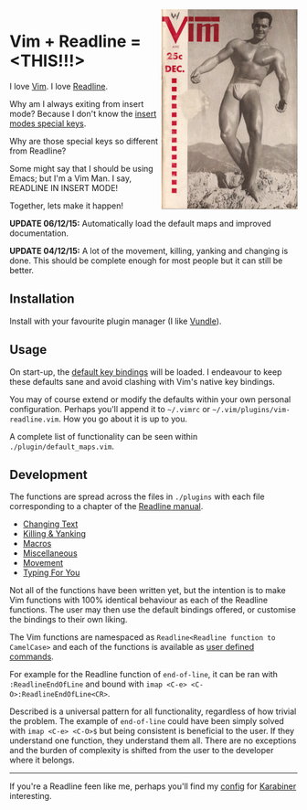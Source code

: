 <img align="right" src="./images/vimman.png">

# Vim + Readline = \<THIS!!!\>

I love [Vim](http://www.vim.org/).
I love [Readline](http://cnswww.cns.cwru.edu/php/chet/readline/rltop.html).

Why am I always exiting from insert mode? Because I don't know the [insert modes special keys](http://vimdoc.sourceforge.net/htmldoc/insert.html).

Why are those special keys so different from Readline?

Some might say that I should be using Emacs; but I'm a Vim Man. I say, READLINE IN INSERT MODE!

Together, lets make it happen!

**UPDATE 06/12/15:** Automatically load the default maps and improved documentation.

**UPDATE 04/12/15:** A lot of the movement, killing, yanking and changing is done. This should be complete enough for most people but it can still be better.


## Installation

Install with your favourite plugin manager (I like [Vundle](https://github.com/VundleVim/Vundle.vim)).


## Usage

On start-up, the [default key bindings](./plugin/default_maps.vim) will be loaded. I endeavour to keep these defaults sane and avoid clashing with Vim's native key bindings.

You may of course extend or modify the defaults within your own personal configuration. Perhaps you'll append it to `~/.vimrc` or `~/.vim/plugins/vim-readline.vim`. How you go about it is up to you.

A complete list of functionality can be seen within `./plugin/default_maps.vim`.


## Development

The functions are spread across the files in `./plugins` with each file corresponding to a chapter of the [Readline manual](http://www.delorie.com/gnu/docs/readline/rlman_13.html).

- [Changing Text](./plugin/changing_text.vim)
- [Killing & Yanking](./plugin/killing_yanking.vim)
- [Macros](./plugin/macros.vim)
- [Miscellaneous](./plugin/misc.vim)
- [Movement](./plugin/movement.vim)
- [Typing For You](./plugin/type_for_you.vim)

Not all of the functions have been written yet, but the intention is to make Vim functions with 100% identical behaviour as each of the Readline functions. The user may then use the default bindings offered, or customise the bindings to their own liking.

The Vim functions are namespaced as `Readline<Readline function to CamelCase>` and each of the functions is available as [user defined commands](http://vimdoc.sourceforge.net/htmldoc/map.html#:command).

For example for the Readline function of `end-of-line`, it can be ran with `:ReadlineEndOfLine` and bound with `imap <C-e> <C-O>:ReadlineEndOfLine<CR>`.

Described is a universal pattern for all functionality, regardless of how trivial the problem. The example of `end-of-line` could have been simply solved with `imap <C-e> <C-O>$` but being consistent is beneficial to the user. If they understand one function, they understand them all. There are no exceptions and the burden of complexity is shifted from the user to the developer where it belongs.

---


If you're a Readline feen like me, perhaps you'll find my [config](https://github.com/jonhiggs/dotfiles/blob/master/Karabiner/private.xm://github.com/jonhiggs/dotfiles/blob/master/Karabiner/private.xml) for [Karabiner](https://pqrs.org/osx/karabiner/) interesting.
